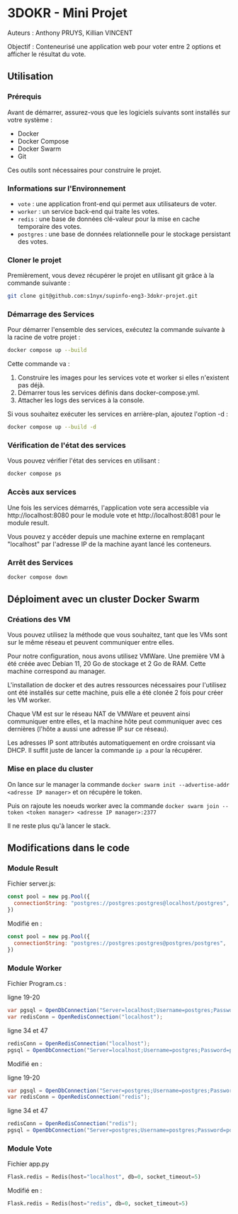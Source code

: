 # 3DOKR - Mini Projet

Auteurs : Anthony PRUYS, Killian VINCENT

Objectif : Conteneurisé une application web pour voter entre 2 options et afficher le résultat du vote.

## Utilisation

### Prérequis

Avant de démarrer, assurez-vous que les logiciels suivants sont installés sur votre système :

- Docker
- Docker Compose
- Docker Swarm
- Git

Ces outils sont nécessaires pour construire le projet.

### Informations sur l'Environnement

- `vote` : une application front-end qui permet aux utilisateurs de voter.
- `worker` : un service back-end qui traite les votes.
- `redis` : une base de données clé-valeur pour la mise en cache temporaire des votes.
- `postgres` : une base de données relationnelle pour le stockage persistant des votes.

### Cloner le projet

Premièrement, vous devez récupérer le projet en utilisant git grâce à la commande suivante :

```sh
git clone git@github.com:s1nyx/supinfo-eng3-3dokr-projet.git
```

### Démarrage des Services

Pour démarrer l'ensemble des services, exécutez la commande suivante à la racine de votre projet :

```sh
docker compose up --build
```

Cette commande va :

1. Construire les images pour les services vote et worker si elles n'existent pas déjà.
2. Démarrer tous les services définis dans docker-compose.yml.
3. Attacher les logs des services à la console.

Si vous souhaitez exécuter les services en arrière-plan, ajoutez l'option -d :

```sh
docker compose up --build -d
```

### Vérification de l'état des services

Vous pouvez vérifier l'état des services en utilisant :

```sh
docker compose ps
```

### Accès aux services

Une fois les services démarrés, l'application vote sera accessible via http://localhost:8080 pour le module vote et http://localhost:8081 pour le module result.

Vous pouvez y accéder depuis une machine externe en remplaçant "localhost" par l'adresse IP de la machine ayant lancé les conteneurs.

### Arrêt des Services

```sh
docker compose down
```

## Déploiment avec un cluster Docker Swarm

### Créations des VM

Vous pouvez utilisez la méthode que vous souhaitez, tant que les VMs sont sur le même réseau et peuvent communiquer entre elles.

Pour notre configuration, nous avons utilisez VMWare. Une première VM à été créée avec Debian 11, 20 Go de stockage et 2 Go de RAM. Cette machine correspond au manager.

L'installation de docker et des autres ressources nécessaires pour l'utilisez ont été installés sur cette machine, puis elle a été clonée 2 fois pour créer les VM worker.

Chaque VM est sur le réseau NAT de VMWare et peuvent ainsi communiquer entre elles, et la machine hôte peut communiquer avec ces dernières (l'hôte a aussi une adresse IP sur ce réseau).

Les adresses IP sont attributés automatiquement en ordre croissant via DHCP. Il suffit juste de lancer la commande `ip a` pour la récupérer.


### Mise en place du cluster

On lance sur le manager la commande `docker swarm init --advertise-addr <adresse IP manager>` et on récupère le token.

Puis on rajoute les noeuds worker avec la commande `docker swarm join --token <token manager> <adresse IP manager>:2377`

Il ne reste plus qu'à lancer le stack.

## Modifications dans le code


### Module Result

Fichier server.js:

```js
const pool = new pg.Pool({
  connectionString: "postgres://postgres:postgres@localhost/postgres",
})
```

Modifié en :

```js
const pool = new pg.Pool({
  connectionString: "postgres://postgres:postgres@postgres/postgres",
})
```

### Module Worker

Fichier Program.cs :

ligne 19-20

```cs
var pgsql = OpenDbConnection("Server=localhost;Username=postgres;Password=postgres;");
var redisConn = OpenRedisConnection("localhost");

```

ligne 34 et 47

```cs
redisConn = OpenRedisConnection("localhost");
pgsql = OpenDbConnection("Server=localhost;Username=postgres;Password=postgres;");
```




Modifié en :

ligne 19-20

```cs
var pgsql = OpenDbConnection("Server=postgres;Username=postgres;Password=postgres;");
var redisConn = OpenRedisConnection("redis");
```

ligne 34 et 47

```cs
redisConn = OpenRedisConnection("redis");
pgsql = OpenDbConnection("Server=postgres;Username=postgres;Password=postgres;");
```


### Module Vote

Fichier app.py

```python
Flask.redis = Redis(host="localhost", db=0, socket_timeout=5)
```

Modifié en :

```python
Flask.redis = Redis(host="redis", db=0, socket_timeout=5)
```